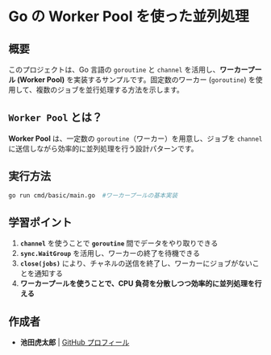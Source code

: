 # Go の Worker Pool を使った並列処理

## 概要

このプロジェクトは、Go 言語の `goroutine` と `channel` を活用し、**ワーカープール (Worker Pool)** を実装するサンプルです。固定数のワーカー (`goroutine`) を使用して、複数のジョブを並行処理する方法を示します。

## `Worker Pool` とは？

**Worker Pool** は、一定数の `goroutine`（ワーカー）を用意し、ジョブを `channel` に送信しながら効率的に並列処理を行う設計パターンです。

## **実行方法**

```sh
go run cmd/basic/main.go  #ワーカープールの基本実装
```

## **学習ポイント**

1. **`channel`** を使うことで **`goroutine`** 間でデータをやり取りできる
2. **`sync.WaitGroup`** を活用し、ワーカーの終了を待機できる
3. **`close(jobs)`** により、チャネルの送信を終了し、ワーカーにジョブがないことを通知する
4. **ワーカープールを使うことで、CPU 負荷を分散しつつ効率的に並列処理を行える**

## 作成者

- **池田虎太郎** | [GitHub プロフィール](https://github.com/kotaroikeda-apl-dev)
